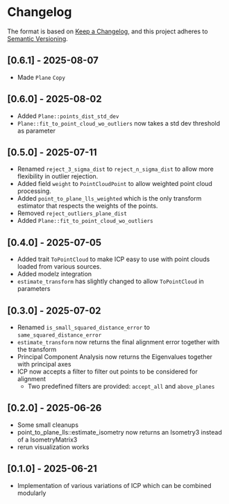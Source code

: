 # Changelog

The format is based on [Keep a Changelog](https://keepachangelog.com/en/1.0.0/),
and this project adheres to [Semantic Versioning](https://semver.org/spec/v2.0.0.html).

## [0.6.1] - 2025-08-07

- Made `Plane` `Copy`

## [0.6.0] - 2025-08-02

- Added `Plane::points_dist_std_dev`
- `Plane::fit_to_point_cloud_wo_outliers` now takes a std dev threshold as parameter

## [0.5.0] - 2025-07-11

- Renamed `reject_3_sigma_dist` to `reject_n_sigma_dist` to allow more flexibility in outlier rejection.
- Added field `weight` to `PointCloudPoint` to allow weighted point cloud processing.
- Added `point_to_plane_lls_weighted` which is the only transform estimator that respects the weights of the points.
- Removed `reject_outliers_plane_dist`
- Added `Plane::fit_to_point_cloud_wo_outliers`

## [0.4.0] - 2025-07-05

- Added trait `ToPointCloud` to make ICP easy to use with point clouds loaded from various sources.
- Added modelz integration
- `estimate_transform` has slightly changed to allow `ToPointCloud` in parameters

## [0.3.0] - 2025-07-02

- Renamed `is_small_squared_distance_error` to `same_squared_distance_error`
- `estimate_transform` now returns the final alignment error together with the transform
- Principal Component Analysis now returns the Eigenvalues together with principal axes
- ICP now accepts a filter to filter out points to be considered for alignment
  - Two predefined filters are provided: `accept_all` and `above_planes`

## [0.2.0] - 2025-06-26

- Some small cleanups
- point_to_plane_lls::estimate_isometry now returns an Isometry3 instead of a IsometryMatrix3
- rerun visualization works

## [0.1.0] - 2025-06-21

- Implementation of various variations of ICP which can be combined modularly
